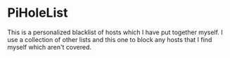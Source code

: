 # PiHoleList
This is a personalized blacklist of hosts which I have put together myself. 
I use a collection of other lists and this one to block any hosts that I find myself which aren't covered.

